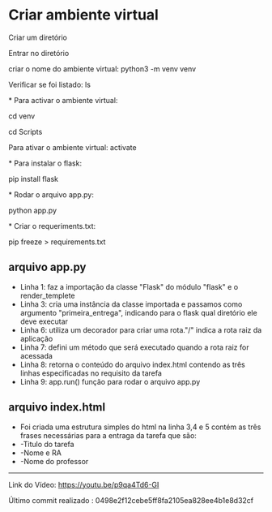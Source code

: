 # Criar ambiente virtual

<p>Criar um diretório</p>
<p>Entrar no diretório</p>
<p>criar o nome do ambiente virtual: python3 -m venv venv</p>
<p>Verificar se foi listado: ls</p>
* Para activar o ambiente virtual:
<p>cd venv</p>
<p>cd Scripts</p>
<p>Para ativar o ambiente virtual: activate</p>
* Para instalar o flask:
<p>pip install flask</p>
* Rodar o arquivo app.py:
<p>python app.py</p>
* Criar o requeriments.txt:
<p>pip freeze > requirements.txt</p>


## arquivo app.py

* Linha 1: faz a importação da classe "Flask" do módulo "flask" e o render_templete
* Linha 3: cria uma instância da classe importada e passamos como argumento "primeira_entrega", indicando para o flask
qual diretório ele deve executar
* Linha 6: utiliza um decorador para criar uma rota."/" indica a rota raiz da aplicação
* Linha 7: defini um método que será executado quando a rota raiz for acessada
* Linha 8: retorna o conteúdo do arquivo index.html contendo as três linhas especificadas no requisito da tarefa
* Linha 9: app.run() função para rodar o arquivo app.py

## arquivo index.html
* Foi criada uma estrutura simples do html
na linha 3,4 e 5 contém as três frases necessárias para a entraga da tarefa que são:
* -Titulo do tarefa
* -Nome e RA
* -Nome do professor
________________________________________
Link do Vídeo:
https://youtu.be/p9qa4Td6-GI

Último commit realizado :
0498e2f12cebe5ff8fa2105ea828ee4b1e8d32cf
